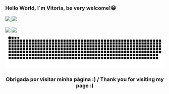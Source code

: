 ### Hello World, I´m Vitoria, be very welcome!😁

 <div>
  <a href="https://github.com/lixiieux">
  <img height="180em" src="https://github-readme-stats.vercel.app/api?username=lixiieux&show_icons=true&theme=dracula&include_all_commits=true&count_private=true"/>
  <img height="180em" src="https://github-readme-stats.vercel.app/api/top-langs/?username=lixiieux&layout=compact&langs_count=16&theme=dracula"/>
</div>
<div style="display: inline_block"><br>
</div>
<div> 
  <a href = "mailto:vi.santana0@hotmail.com"><img src="https://img.shields.io/badge/-Gmail-%23333?style=for-the-badge&logo=gmail&logoColor=white" target="_blank"></a>
  <a href="https://www.linkedin.com/in/vitoria-albertina-ribeiro-de-santana-6730241aa?utm_source=share&utm_campaign=share_via&utm_content=profile&utm_medium=android_app" target="_blank"><img src="https://img.shields.io/badge/-LinkedIn-%230077B5?style=for-the-badge&logo=linkedin&logoColor=white" target="_blank"></a> 
 
</div>
<picture>
  <source media="(prefers-color-scheme: dark)" srcset="https://raw.githubusercontent.com/lixiieux/lixiieux/output/github-contribution-grid-snake-dark.svg">
  <source media="(prefers-color-scheme: light)" srcset="https://raw.githubusercontent.com/lixiieux/lixiieux/output/github-contribution-grid-snake.svg">
  <img alt="github contribution grid snake animation" src="https://raw.githubusercontent.com/lixiieux/lixiieux/output/github-contribution-grid-snake.svg">
</picture>
<div>
<h3 align="center"> Obrigada por visitar minha página :) / Thank you for visiting my page :) </h3>
</div>
